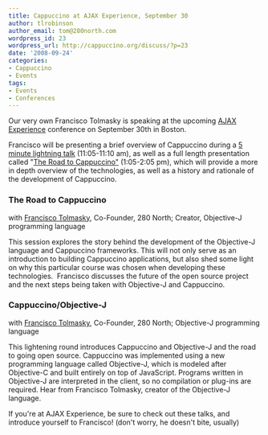 ```yaml
---
title: Cappuccino at AJAX Experience, September 30
author: tlrobinson
author_email: tom@280north.com
wordpress_id: 23
wordpress_url: http://cappuccino.org/discuss/?p=23
date: '2008-09-24'
categories:
- Cappuccino
- Events
tags:
- Events
- Conferences
---
```



Our very own Francisco Tolmasky is speaking at the upcoming [AJAX Experience](http://ajaxexperience.techtarget.com/) conference on September 30th in Boston.

Francisco will be presenting a brief overview of Cappuccino during a&nbsp;[5 minute lightning talk](http://ajaxexperience.techtarget.com/east/html/javascript.html#FTolmaskyObj) (11:05-11:10 am), as well as a full length presentation called "[The Road to Cappuccino"](http://ajaxexperience.techtarget.com/east/html/javascript.html#FTolmaskyCapp)&nbsp;(1:05-2:05 pm), which will provide a more in depth overview of the technologies, as well as a history and rationale of the development of Cappuccino.   

### The Road to Cappuccino

with&nbsp;[Francisco Tolmasky](http://ajaxexperience.techtarget.com/east/html/speakers.html#FTolmasky), Co-Founder, 280 North; Creator, Objective-J programming language

This session explores the story behind the development of the Objective-J language and Cappuccino frameworks.&nbsp;This will not only serve as an introduction to building Cappuccino applications, but also shed some light on why this particular course was chosen when developing these technologies.&nbsp; Francisco discusses the future of the open source project and the next steps being taken with Objective-J and Cappuccino.

### Cappuccino/Objective-J

with&nbsp;[Francisco Tolmasky](http://ajaxexperience.techtarget.com/east/html/speakers.html#FTolmasky), Co-Founder, 280 North; Objective-J programming language

This lightening round introduces Cappuccino and Objective-J and the road to going open source. Cappuccino was implemented using a new programming language called Objective-J, which is modeled after Objective-C and built entirely on top of JavaScript. Programs written in Objective-J are interpreted in the client, so no compilation or plug-ins are required. Hear from Francisco Tolmasky, creator of the Objective-J language.

If you're at AJAX Experience, be sure to check out these talks, and introduce yourself to Francisco! (don't worry, he doesn't bite, usually)



